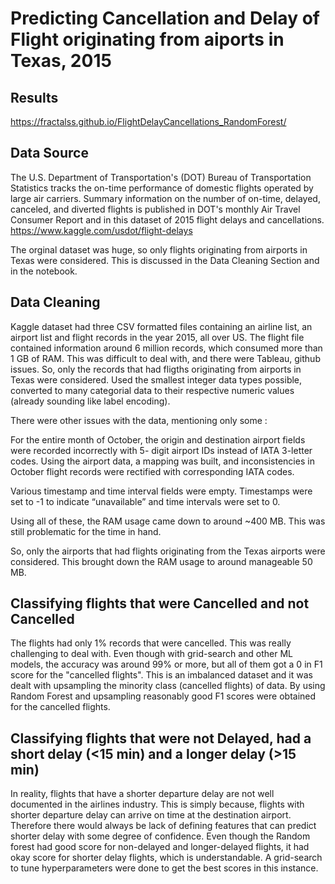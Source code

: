 # Predicting Cancellation and Delay of Flight originating from aiports in Texas, 2015


## Results
https://fractalss.github.io/FlightDelayCancellations_RandomForest/

## Data Source
The U.S. Department of Transportation's (DOT) Bureau of Transportation Statistics tracks the on-time performance of domestic flights operated by large air carriers. Summary information on the number of on-time, delayed, canceled, and diverted flights is published in DOT's monthly Air Travel Consumer Report and in this dataset of 2015 flight delays and cancellations. https://www.kaggle.com/usdot/flight-delays

The orginal dataset was huge, so only flights originating from airports in Texas were considered. This is discussed in the Data Cleaning Section and in the notebook.

## Data Cleaning
Kaggle dataset had three CSV formatted files containing an airline list, an airport list and flight records in the year 2015, all over US. The flight file contained information around 6 million records, which consumed more than 1 GB of RAM. This was difficult to deal with, and there were Tableau, github issues. So, only the records that had fligths originating from airports in Texas were considered. Used the smallest integer data types possible, converted to many categorial data to their respective numeric values (already sounding like label encoding).

There were other issues with the data, mentioning only some :

For the entire month of October, the origin and destination airport fields were recorded incorrectly with 5- digit airport IDs instead of IATA 3-letter codes. Using the airport data, a mapping was built, and inconsistencies in October flight records were rectified with corresponding IATA codes.

Various timestamp and time interval fields were empty. Timestamps were set to -1 to indicate “unavailable” and time intervals were set to 0.

Using all of these, the RAM usage came down to around ~400 MB. This was still problematic for the time in hand.

So, only the airports that had flights originating from the Texas airports were considered. This brought down the RAM usage to around manageable 50 MB.

## Classifying flights that were Cancelled and not Cancelled
The flights had only 1% records that were cancelled. This was really challenging to deal with. Even though with grid-search and other ML models, the accuracy was around 99% or more, but all of them got a 0 in F1 score for the "cancelled flights". This is an imbalanced dataset and it was dealt with upsampling the minority class (cancelled flights) of data. By using Random Forest and upsampling reasonably good F1 scores were obtained for the cancelled flights.

## Classifying flights that were not Delayed, had a short delay (<15 min) and a longer delay (>15 min)
In reality, flights that have a shorter departure delay are not well documented in the airlines industry. This is simply because, flights with shorter departure delay can arrive on time at the destination airport. Therefore there would always be lack of defining features that can predict shorter delay with some degree of confidence. Even though the Random forest had good score for non-delayed and longer-delayed flights, it had okay score for shorter delay flights, which is understandable. A grid-search to tune hyperparameters were done to get the best scores in this instance.


